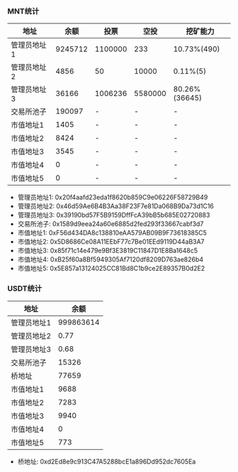 ### MNT统计

|  地址   | 余额  | 投票 | 空投 | 挖矿能力 |
|  ----  | ----  | ----    | ------- | ------|
| 管理员地址1 | 9245712 | 1100000| 233 | 10.73%(490) |
| 管理员地址2 | 4856    | 50     | 10000  | 0.11%(5) |
| 管理员地址3 | 36166   | 1006236| 5580000 | 80.26%(36645) |
| 交易所池子 | 190097   | - | - | - |
| 市值地址1 | 1405   | - | - | - |
| 市值地址2 | 8424   | - | - | - |
| 市值地址3 | 3545   | - | - | - |
| 市值地址4 |  0  | - | - | - |
| 市值地址5 |  0  | - | - | - |

- 管理员地址1: 0x20f4aafd23eda1f8620b859C9e06226F58729B49
- 管理员地址2: 0x46d59Ae6B4B3Aa38F23F7e81Da068B9Da73d1C16
- 管理员地址3: 0x39190bd57F5B9159DffFcA39bB5b685E02720883
- 交易所池子: 0x1589d9eea24a60e6885d2fed293f33667cabf3d7
- 市值地址1: 0xF56d434DA8c138810eAA579AB09B9F73618385C5
- 市值地址2: 0x5D8686Ce08A11EEbF77c7Be01EEd9119D44aB3A7
- 市值地址3: 0x85f71c14e479e9Bf3E3819C11847D1E8Ba1648c5
- 市值地址4: 0xB25f60a8Bf5949305Af7120df8209D763ae826b4
- 市值地址5: 0x5E857a13124025CC81Bd8C1b9ce2E89357B0d2E2

### USDT统计


|  地址   | 余额  | 
|  ----  | ----  | 
| 管理员地址1 | 999863614 | 
| 管理员地址2 | 0.77    | 
| 管理员地址3 | 0.68    | 
| 交易所池子 | 15326   |
| 桥地址    | 77659   | 
| 市值地址1 | 9688   | 
| 市值地址2 | 7283   | 
| 市值地址3 | 9940   | 
| 市值地址4 | 0     | 
| 市值地址5 | 773  | 

- 桥地址: 0xd2Ed8e9c913C47A5288bcE1a896Dd952dc7605Ea